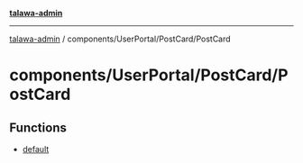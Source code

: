 [**talawa-admin**](../../../../README.md)

***

[talawa-admin](../../../../modules.md) / components/UserPortal/PostCard/PostCard

# components/UserPortal/PostCard/PostCard

## Functions

- [default](functions/default.md)
